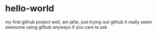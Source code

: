 # hello-world
my first github project
well, am jafar, just trying out github 
it really seem awesome using github anyways if you care to ask
